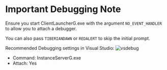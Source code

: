 # Important Debugging Note

Ensure you start ClientLauncherG.exe with the argument `NO_EVENT_HANDLER` to allow you to attach a debugger.

You can also pass `TIBERIANDAWN` or `REDALERT` to skip the initial prompt.

Recommended Debugging settings in Visual Studio:
![vsdebug](https://i.gyazo.com/ef4b4e549803a4a86a9cadd7b2c89325.png)
* Command: InstanceServerG.exe
* Attach: Yes

